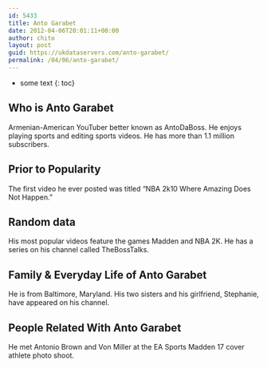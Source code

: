 ```yaml
---
id: 5433
title: Anto Garabet
date: 2012-04-06T20:01:11+00:00
author: chito
layout: post
guid: https://ukdataservers.com/anto-garabet/
permalink: /04/06/anto-garabet/
---
```


* some text
{: toc}
          
          
## Who is  Anto Garabet
                  
                  
                  
Armenian-American YouTuber better known as AntoDaBoss. He enjoys playing sports and editing sports videos. He has more than 1.1 million subscribers. 
                  
                
                
                
## Prior to Popularity 
                  
                  
                  
The first video he ever posted was titled &#8220;NBA 2k10 Where Amazing Does Not Happen.&#8221; 
                  
                
                
                
## Random data 
                  
                  
                  
His most popular videos feature the games Madden and NBA 2K. He has a series on his channel called TheBossTalks. 
                  
                
                
                
## Family & Everyday Life of Anto Garabet
                  
                  
                  
He is from Baltimore, Maryland. His two sisters and his girlfriend, Stephanie, have appeared on his channel.
                  
                
                
                
## People Related With  Anto Garabet
                  
                  
                  
He met Antonio Brown and Von Miller at the EA Sports Madden 17 cover athlete photo shoot.
                  
                
              
            
          
          
          
    
    
  
